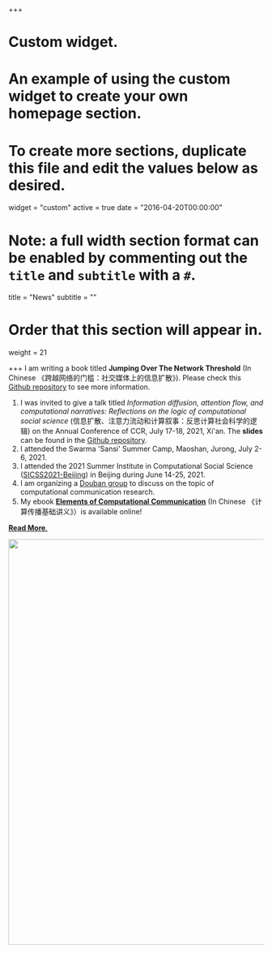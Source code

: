 +++
# Custom widget.
# An example of using the custom widget to create your own homepage section.
# To create more sections, duplicate this file and edit the values below as desired.
widget = "custom"
active = true
date = "2016-04-20T00:00:00"

# Note: a full width section format can be enabled by commenting out the `title` and `subtitle` with a `#`.
title = "News"
subtitle = ""

# Order that this section will appear in.
weight = 21

+++
I am writing a book titled **Jumping Over The Network Threshold** (In Chinese 《跨越网络的门槛：社交媒体上的信息扩散》). Please check this [Github repository](https://github.com/chengjun/thresholdbook) to see more information.

1. I was invited to give a talk titled *Information diffusion, attention flow, and computational narratives: Reflections on the logic of computational social science* (信息扩散、注意力流动和计算叙事：反思计算社会科学的逻辑) on the Annual Conference of CCR, July 17-18, 2021, Xi'an. The **slides** can be found in the [Github repository](https://github.com/chengjun/thresholdbook).
1. I attended the Swarma 'Sansi' Summer Camp, Maoshan, Jurong, July 2-6, 2021.
1. I attended the 2021 Summer Institute in Computational Social Science ([SICSS2021-Beijing](https://sicss.io/2021/beijing/people)) in Beijing during June 14-25, 2021.
1. I am organizing a [Douban group](https://www.douban.com/group/webmining/) to discuss on the topic of computational communication research.
1. My ebook [**Elements of Computational Communication**](https://chengjunwang.com/mybook/) (In Chinese 《计算传播基础讲义》）is available online!

[**Read More**.](https://github.com/chengjun/chengjun.github.io/issues/2)

<img src="/img/tt.gif" width = "800" align="middle" />
